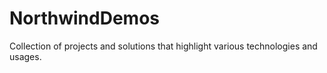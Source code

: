 # NorthwindDemos
Collection of projects and solutions that highlight various technologies and usages.
